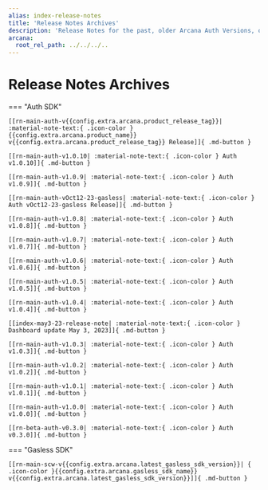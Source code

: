 ```yaml
---
alias: index-release-notes
title: 'Release Notes Archives'
description: 'Release Notes for the past, older Arcana Auth Versions, only for reference. Note these are not supported anymore.'
arcana:
  root_rel_path: ../../../..
---
```


# Release Notes Archives

=== "Auth SDK"

    [[rn-main-auth-v{{config.extra.arcana.product_release_tag}}| :material-note-text:{ .icon-color } {{config.extra.arcana.product_name}}  v{{config.extra.arcana.product_release_tag}} Release]]{ .md-button }

    [[rn-main-auth-v1.0.10| :material-note-text:{ .icon-color } Auth v1.0.10]]{ .md-button }

    [[rn-main-auth-v1.0.9| :material-note-text:{ .icon-color } Auth v1.0.9]]{ .md-button }

    [[rn-main-auth-vOct12-23-gasless| :material-note-text:{ .icon-color } Auth vOct12-23-gasless Release]]{ .md-button }

    [[rn-main-auth-v1.0.8| :material-note-text:{ .icon-color } Auth v1.0.8]]{ .md-button }

    [[rn-main-auth-v1.0.7| :material-note-text:{ .icon-color } Auth v1.0.7]]{ .md-button }

    [[rn-main-auth-v1.0.6| :material-note-text:{ .icon-color } Auth v1.0.6]]{ .md-button }

    [[rn-main-auth-v1.0.5| :material-note-text:{ .icon-color } Auth v1.0.5]]{ .md-button }

    [[rn-main-auth-v1.0.4| :material-note-text:{ .icon-color } Auth v1.0.4]]{ .md-button }

    [[index-may3-23-release-note| :material-note-text:{ .icon-color } Dashboard update May 3, 2023]]{ .md-button }

    [[rn-main-auth-v1.0.3| :material-note-text:{ .icon-color } Auth v1.0.3]]{ .md-button }

    [[rn-main-auth-v1.0.2| :material-note-text:{ .icon-color } Auth v1.0.2]]{ .md-button }

    [[rn-main-auth-v1.0.1| :material-note-text:{ .icon-color } Auth v1.0.1]]{ .md-button }

    [[rn-main-auth-v1.0.0| :material-note-text:{ .icon-color } Auth v1.0.0]]{ .md-button }

    [[rn-beta-auth-v0.3.0| :material-note-text:{ .icon-color } Auth v0.3.0]]{ .md-button }


=== "Gasless SDK"

    [[rn-main-scw-v{{config.extra.arcana.latest_gasless_sdk_version}}| { .icon-color }{{config.extra.arcana.gasless_sdk_name}} v{{config.extra.arcana.latest_gasless_sdk_version}}]]{ .md-button }